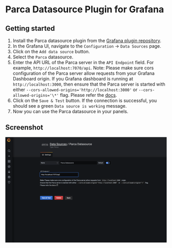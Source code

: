 # Parca Datasource Plugin for Grafana

## Getting started

1. Install the Parca datasource plugin from the [Grafana plugin repository](https://grafana.com/grafana/plugins/parca-datasource/).
2. In the Grafana UI, navigate to the `Configuration` -> `Data Sources` page.
3. Click on the `Add data source` button.
4. Select the `Parca` datasource.
5. Enter the API URL of the Parca server in the `API Endpoint` field. For example, `http://localhost:7070/api`.
   Note: Please make sure cors configuration of the Parca server allow requests from your Grafana Dashboard origin. If you Grafana dashboard is running at `http://localhost:3000`, then ensure that the Parca server is started with either `--cors-allowed-origins='http://localhost:3000'` or `--cors-allowed-origins='\*'` flag. Please refer the [docs](https://www.parca.dev/docs/grafana-datasource-plugin#allow-cors-requests).
6. Click on the `Save & Test` button. If the connection is successful, you should see a green `Data source is working` message.
7. Now you can use the Parca datasource in your panels.

## Screenshot

![Parca Datasource Plugin](https://raw.githubusercontent.com/parca-dev/parca/main/ui/packages/app/grafana-datasource-plugin/src/img/screenshots/datasource-config.png)
